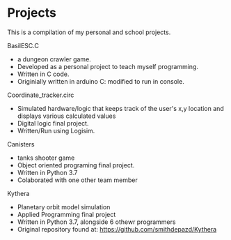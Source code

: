 # Projects
This is a compilation of my personal and school projects.

BasilESC.C 
- a dungeon crawler game. 
- Developed as a personal project to teach myself programming.
- Written in C code. 
- Originially written in arduino C: modified to run in console.

Coordinate_tracker.circ
- Simulated hardware/logic that keeps track of the user's x,y location and displays various calculated values
- Digital logic final project. 
- Written/Run using Logisim.

Canisters
- tanks shooter game
- Object oriented programing final project.
- Written in Python 3.7
- Colaborated with one other team member

Kythera
- Planetary orbit model simulation
- Applied Programming final project
- Written in Python 3.7, alongside 6 othewr programmers
- Original repository found at: https://github.com/smithdepazd/Kythera


